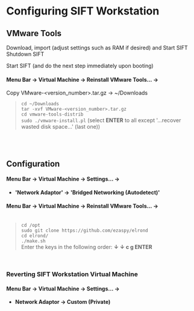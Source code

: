 # Configuring SIFT Workstation

## VMware Tools

Download, import (adjust settings such as RAM if desired) and Start SIFT<br>
Shutdown SIFT<br>

Start SIFT (and do the next step immediately upon booting)<br>

#### **Menu Bar -> Virtual Machine -> Reinstall VMware Tools... ->**

Copy VMware-<version_number>.tar.gz -> ~/Downloads<br>
>`cd ~/Downloads`<br>
`tar -xvf VMware-<version_number>.tar.gz`<br>
`cd vmware-tools-distrib`<br>
`sudo ./vmware-install.pl` (select **ENTER** to all except '...recover wasted disk space...' (last one))

<br><br>

## Configuration

#### **Menu Bar -> Virtual Machine -> Settings... ->**

- **'Network Adaptor' -> 'Bridged Networking (Autodetect)'**<br>

#### **Menu Bar -> Virtual Machine -> Reinstall VMware Tools... ->**<br><br>

>`cd /opt`<br>
`sudo git clone https://github.com/ezaspy/elrond`<br>
`cd elrond/`<br>
`./make.sh`<br>
Enter the keys in the following order: **&darr; &darr; c g ENTER**

<br>

### Reverting SIFT Workstation Virtual Machine

#### **Menu Bar -> Virtual Machine -> Settings... ->**

- **Network Adaptor -> Custom (Private)**<br><br><br>
